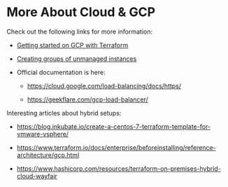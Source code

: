 # More About Cloud & GCP

Check out the following links for more information:

* [Getting started on GCP with Terraform](https://cloud.google.com/community/tutorials/getting-started-on-gcp-with-terraform)

* [Creating groups of unmanaged instances](https://cloud.google.com/compute/docs/instance-groups/creating-groups-of-unmanaged-instances)

* Official documentation is here:

  * https://cloud.google.com/load-balancing/docs/https/

  * https://geekflare.com/gcp-load-balancer/

Interesting articles about hybrid setups:

* https://blog.inkubate.io/create-a-centos-7-terraform-template-for-vmware-vsphere/

* https://www.terraform.io/docs/enterprise/beforeinstalling/reference-architecture/gcp.html

* https://www.hashicorp.com/resources/terraform-on-premises-hybrid-cloud-wayfair
